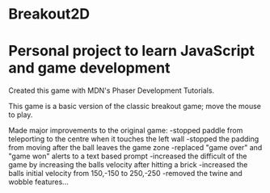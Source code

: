 # Breakout2D
Personal project to learn JavaScript and game development
==============================================================
Created this game with MDN's Phaser Development Tutorials.

This game is a basic version of the classic breakout game; move the mouse to play.

Made major improvements to the original game:
  -stopped paddle from teleporting to the centre when it touches the left wall
  -stopped the padding from moving after the ball leaves the game zone
  -replaced "game over" and "game won" alerts to a text based prompt
  -increased the difficult of the game by increasing the balls velocity after hitting a brick
  -increased the balls initial velocity from 150,-150 to 250,-250
  -removed the twine and wobble features... 
